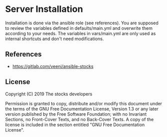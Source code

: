 # Server Installation

Installation is done via the ansible role (see references).
You are supposed to review the variables defined in defaults/main.yml and
overwrite them according to your needs. The variables in vars/main.yml are
only used as internal shortcuts and don't need modifications.

## References

* https://gitlab.com/veenj/ansible-stocks

## License

Copyright (C)  2019  The stocks developers

Permission is granted to copy, distribute and/or modify this document
under the terms of the GNU Free Documentation License, Version 1.3
or any later version published by the Free Software Foundation;
with no Invariant Sections, no Front-Cover Texts, and no Back-Cover Texts.
A copy of the license is included in the section entitled "GNU
Free Documentation License".
